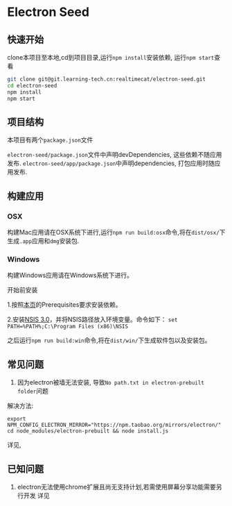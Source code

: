 # Electron Seed

## 快速开始

clone本项目至本地,cd到项目目录,运行`npm install`安装依赖, 运行`npm start`查看

```bash
git clone git@git.learning-tech.cn:realtimecat/electron-seed.git
cd electron-seed
npm install
npm start
```

## 项目结构

本项目有两个`package.json`文件

`electron-seed/package.json`文件中声明devDependencies, 这些依赖不随应用发布.
`electron-seed/app/package.json`中声明dependencies, 打包应用时随应用发布.


## 构建应用

### OSX

构建Mac应用请在OSX系统下进行,运行`npm run build:osx`命令,将在`dist/osx/`下生成`.app`应用和`dmg`安装包.

### Windows

构建Windows应用请在Windows系统下进行。

开始前安装

1.按照[本页](http://electron.atom.io/docs/v0.36.7/development/build-instructions-windows/)的Prerequisites要求安装依赖。

2.安装[NSIS 3.0](http://nsis.sourceforge.net/Download)，并将NSIS路径放入环境变量。命令如下：
`set PATH=%PATH%;C:\Program Files (x86)\NSIS`

之后运行`npm run build:win`命令,将在`dist/win/`下生成软件包以及安装包。

## 常见问题

1. 因为electron被墙无法安装, 导致`No path.txt in electron-prebuilt folder`问题

解决方法:
 ```
 export NPM_CONFIG_ELECTRON_MIRROR="https://npm.taobao.org/mirrors/electron/"
 cd node_modules/electron-prebuilt && node install.js
 ```
详见[](https://github.com/electron-userland/electron-prebuilt/issues/76), [](https://github.com/electron-userland/electron-prebuilt/issues/66)


## 已知问题 

1. electron无法使用chrome扩展且尚无支持计划,若需使用屏幕分享功能需要另行开发
详见[](https://github.com/atom/electron/issues/1498)
